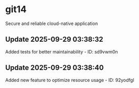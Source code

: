 # git14
Secure and reliable cloud-native application

## Update 2025-09-29 03:38:32
Added tests for better maintainability - ID: sd9vwm0n


## Update 2025-09-29 03:38:40
Added new feature to optimize resource usage - ID: 92yodfgl

